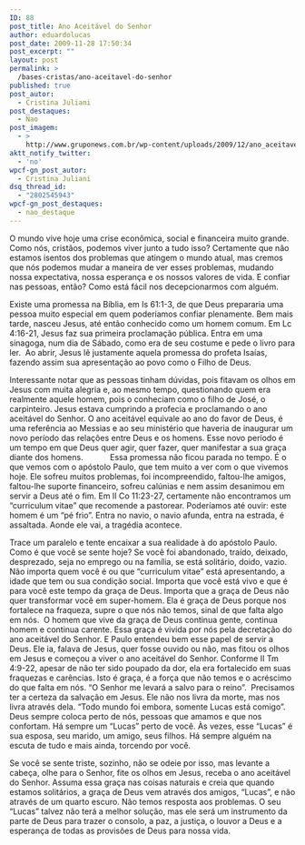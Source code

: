 ```yaml
---
ID: 88
post_title: Ano Aceitável do Senhor
author: eduardolucas
post_date: 2009-11-28 17:50:34
post_excerpt: ""
layout: post
permalink: >
  /bases-cristas/ano-aceitavel-do-senhor
published: true
post_autor:
  - Cristina Juliani
post_destaques:
  - Nao
post_imagem:
  - >
    http://www.gruponews.com.br/wp-content/uploads/2009/12/ano_aceitavel_do_senhor.jpg
aktt_notify_twitter:
  - 'no'
wpcf-gn_post_autor:
  - Cristina Juliani
dsq_thread_id:
  - "2802545943"
wpcf-gn_post_destaques:
  - nao_destaque
---
```

O mundo vive hoje uma crise econômica, social e financeira muito grande. Como nós, cristãos, podemos viver junto a tudo isso? Certamente que não estamos isentos dos problemas que atingem o mundo atual, mas cremos que nós podemos mudar a maneira de ver esses problemas, mudando nossa expectativa, nossa esperança e os nossos valores de vida. E confiar nas pessoas, então? Como está fácil nos decepcionarmos com alguém.

Existe uma promessa na Bíblia, em Is 61:1-3, de que Deus prepararia uma pessoa muito especial em quem poderíamos confiar plenamente. Bem mais tarde, nasceu Jesus, até então conhecido como um homem comum. Em Lc 4:16-21, Jesus faz sua primeira proclamação pública. Entra em uma sinagoga, num dia de Sábado, como era de seu costume e pede o livro para ler.  Ao abrir, Jesus lê justamente aquela promessa do profeta Isaías, fazendo assim sua apresentação ao povo como o Filho de Deus.

Interessante notar que as pessoas tinham dúvidas, pois fitavam os olhos em Jesus com muita alegria e, ao mesmo tempo, questionando quem era realmente aquele homem, pois o conheciam como o filho de José, o carpinteiro. Jesus estava cumprindo a profecia e proclamando o ano aceitável do Senhor. O ano aceitável equivale ao ano do favor de Deus, é uma referência ao Messias e ao seu ministério que haveria de inaugurar um novo período das relações entre Deus e os homens. Esse novo período é um tempo em que Deus quer agir, quer fazer, quer manifestar a sua graça diante dos homens.            Essa promessa não ficou parada no tempo. É o que vemos com o apóstolo Paulo, que tem muito a ver com o que vivemos hoje. Ele sofreu muitos problemas, foi incompreendido, faltou-lhe amigos, faltou-lhe suporte financeiro, sofreu calúnias e nem assim desanimou em servir a Deus até o fim. Em II Co 11:23-27, certamente não encontramos um “curriculum vitae” que recomende a pastorear. Poderíamos até ouvir: este homem é um “pé frio”. Entra no navio, o navio afunda, entra na estrada, é assaltada. Aonde ele vai, a tragédia acontece.

Trace um paralelo e tente encaixar a sua realidade à do apóstolo Paulo. Como é que você se sente hoje? Se você foi abandonado, traído, deixado, desprezado, seja no emprego ou na família, se está solitário, doido, vazio. Não importa quem você é ou que “curriculum vitae” está apresentando, a idade que tem ou sua condição social. Importa que você está vivo e que é para você este tempo da graça de Deus. Importa que a graça de Deus não quer transformar você em super-homem. Ela é graça de Deus porque nos fortalece na fraqueza, supre o que nós não temos, sinal de que falta algo em nós.  O homem que vive da graça de Deus continua gente, continua homem e continua carente. Essa graça é vivida por nós pela decretação do ano aceitável do Senhor. E Paulo entendeu bem esse papel de servir a Deus. Ele ia, falava de Jesus, quer fosse ouvido ou não, mas fitou os olhos em Jesus e começou a viver o ano aceitável do Senhor. Conforme II Tm 4:9-22, apesar de não ter sido poupado da dor, ela era fortalecido em suas fraquezas e carências. Isto é graça, é a força que não temos e o acréscimo do que falta em nós. “O Senhor me levará a salvo para o reino”.  Precisamos ter a certeza da salvação em Jesus. Ele não nos livra da morte, mas nos livra através dela. “Todo mundo foi embora, somente Lucas está comigo”. Deus sempre coloca perto de nós, pessoas que amamos e que nos confortam. Há sempre um “Lucas” perto de você. Às vezes, esse “Lucas” é sua esposa, seu marido, um amigo, seus filhos. Há sempre alguém na escuta de tudo e mais ainda, torcendo por você.

Se você se sente triste, sozinho, não se odeie por isso, mas levante a cabeça, olhe para o Senhor, fite os olhos em Jesus, receba o ano aceitável do Senhor. Assuma essa graça nas coisas naturais e creia que quando estamos solitários, a graça de Deus vem através dos amigos, “Lucas”, e não através de um quarto escuro. Não temos resposta aos problemas. O seu “Lucas” talvez não terá a melhor solução, mas ele será um instrumento da parte de Deus para trazer o consolo, a paz, a justiça, o louvor a Deus e a esperança de todas as provisões de Deus para nossa vida.
